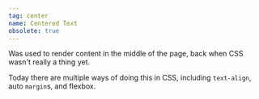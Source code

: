 ```yaml
---
tag: center
name: Centered Text
obsolete: true
---
```


Was used to render content in the middle of the page, back when CSS wasn't really a thing yet.

Today there are multiple ways of doing this in CSS, including `text-align`, auto `margin`s, and flexbox.
